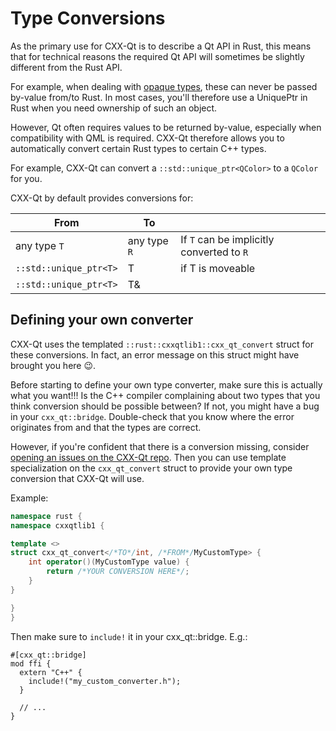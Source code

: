 <!--
SPDX-FileCopyrightText: 2022 Klarälvdalens Datakonsult AB, a KDAB Group company <info@kdab.com>
SPDX-FileContributor: Leon Matthes <leon.matthes@kdab.com>

SPDX-License-Identifier: MIT OR Apache-2.0
-->
# Type Conversions

As the primary use for CXX-Qt is to describe a Qt API in Rust, this means that for technical reasons the required Qt API will sometimes be slightly different from the Rust API.

For example, when dealing with [opaque types](./types.html#opaque-type-conversions), these can never be passed by-value from/to Rust.
In most cases, you'll therefore use a UniquePtr in Rust when you need ownership of such an object.

However, Qt often requires values to be returned by-value, especially when compatibility with QML is required.
CXX-Qt therefore allows you to automatically convert certain Rust types to certain C++ types.

For example, CXX-Qt can convert a `::std::unique_ptr<QColor>` to a `QColor` for you.

CXX-Qt by default provides conversions for:

| From                  | To            |                                           |
|-----------------------|---------------|-------------------------------------------|
| any type `T`          | any type `R`  | If `T` can be implicitly converted to `R` |
| `::std::unique_ptr<T>`  | T             | if T is moveable |
| `::std::unique_ptr<T>`  | T&            | |

## Defining your own converter
CXX-Qt uses the templated `::rust::cxxqtlib1::cxx_qt_convert` struct for these conversions.
In fact, an error message on this struct might have brought you here 😉.

Before starting to define your own type converter, make sure this is actually what you want!!!
Is the C++ compiler complaining about two types that you think conversion should be possible between?
If not, you might have a bug in your `cxx_qt::bridge`.
Double-check that you know where the error originates from and that the types are correct.

However, if you're confident that there is a conversion missing, consider [opening an issues on the CXX-Qt repo](https://github.com/KDAB/cxx-qt/issues/new).
Then you can use template specialization on the `cxx_qt_convert` struct to provide your own type conversion that CXX-Qt will use.

Example:
``` c++
namespace rust {
namespace cxxqtlib1 {

template <>
struct cxx_qt_convert</*TO*/int, /*FROM*/MyCustomType> {
    int operator()(MyCustomType value) {
        return /*YOUR CONVERSION HERE*/;
    }
}

}
}
```

Then make sure to `include!` it in your cxx_qt::bridge.
E.g.:
``` rust,ignore
#[cxx_qt::bridge]
mod ffi {
  extern "C++" {
    include!("my_custom_converter.h");
  }

  // ...
}
```
